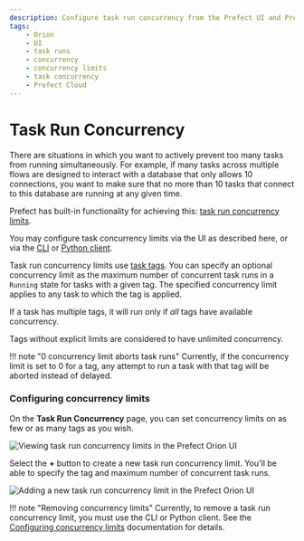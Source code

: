 ```yaml
---
description: Configure task run concurrency from the Prefect UI and Prefect Cloud.
tags:
    - Orion
    - UI
    - task runs
    - concurrency
    - concurrency limits
    - task concurrency
    - Prefect Cloud
---
```


# Task Run Concurrency

There are situations in which you want to actively prevent too many tasks from running simultaneously. For example, if many tasks across multiple flows are designed to interact with a database that only allows 10 connections, you want to make sure that no more than 10 tasks that connect to this database are running at any given time.

Prefect has built-in functionality for achieving this: [task run concurrency limits](/concepts/tasks/#task-run-concurrency-limits).

You may configure task concurrency limits via the UI as described here, or via the [CLI](/concepts/tasks/#cli) or [Python client](/concepts/tasks/#python-client).

Task run concurrency limits use [task tags](/concepts/tasks/#tags). You can specify an optional concurrency limit as the maximum number of concurrent task runs in a `Running` state for tasks with a given tag. The specified concurrency limit applies to any task to which the tag is applied.

If a task has multiple tags, it will run only if _all_ tags have available concurrency. 

Tags without explicit limits are considered to have unlimited concurrency.

!!! note "0 concurrency limit aborts task runs"
    Currently, if the concurrency limit is set to 0 for a tag, any attempt to run a task with that tag will be aborted instead of delayed.

### Configuring concurrency limits

On the **Task Run Concurrency** page, you can set concurrency limits on as few or as many tags as you wish. 

![Viewing task run concurrency limits in the Prefect Orion UI](/img/ui/task-run-concurrency.png)

Select the **+** button to create a new task run concurrency limit. You'll be able to specify the tag and maximum number of concurrent task runs.

![Adding a new task run concurrency limit in the Prefect Orion UI](/img/ui/add-concurrency-limit.png)

!!! note "Removing concurrency limits"
    Currently, to remove a task run concurrency limit, you must use the CLI or Python client. See the [Configuring concurrency limits](/concepts/tasks/#configuring-concurrency-limits) documentation for details.